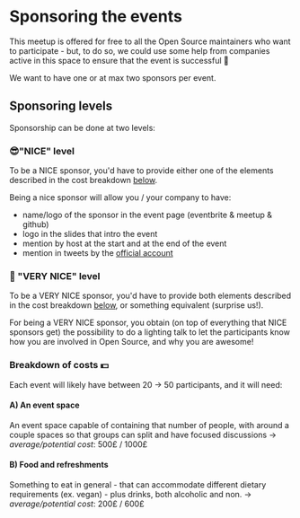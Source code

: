 # Sponsoring the events

This meetup is offered for free to all the Open Source maintainers who want to participate - but, to do so, we could use some help from companies active in this space to ensure that the event is successful 🎩

We want to have one or at max two sponsors per event.

## Sponsoring levels

Sponsorship can be done at two levels:

### 😎"NICE" level

To be a NICE sponsor, you'd have to provide either one of the elements described in the cost breakdown [below](#breakdown-of-costs).

Being a nice sponsor will allow you / your company to have:

- name/logo of the sponsor in the event page (eventbrite & meetup & github)
- logo in the slides that intro the event
- mention by host at the start and at the end of the event
- mention in tweets by the [official account](https://twitter.com/ProvidedAsIs)

### 🤩 "VERY NICE" level

To be a VERY NICE sponsor, you'd have to provide both elements described in the cost breakdown [below](#breakdown-of-costs), or something equivalent (surprise us!).

For being a VERY NICE sponsor, you obtain (on top of everything that NICE sponsors get) the possibility to do a lighting talk to let the participants know how you are involved in Open Source, and why you are awesome!

### Breakdown of costs 💵

Each event will likely have between 20 → 50 participants, and it will need:

#### A) An event space

An event space capable of containing that number of people, with around a couple spaces so that groups can split and have focused discussions → _average/potential cost_: 500£ / 1000£

#### B) Food and refreshments

Something to eat in general - that can accommodate different dietary requirements (ex. vegan) - plus drinks, both alcoholic and non. → _average/potential cost_: 200£ / 600£
